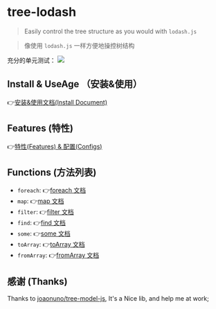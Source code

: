 # tree-lodash

> Easily control the tree structure as you would with `lodash.js`

> 像使用 `lodash.js` 一样方便地操控树结构

充分的单元测试：
![](https://pic.zhangshichun.top/pic/20230718-01.jpg)

## Install & UseAge （安装&使用）

👉[安装&使用文档(Install Document)](./docs/guide/README.md)

## Features (特性)

👉[特性(Features) & 配置(Configs)](./docs/guide/features.md)

## Functions (方法列表)

- `foreach`: 👉[foreach 文档](./docs/functions/foreach.md)
- `map`: 👉[map 文档](./docs/functions/map.md)
- `filter`: 👉[filter 文档](./docs/functions/filter.md)
- `find`: 👉[find 文档](./docs/functions/find.md)
- `some`: 👉[some 文档](./docs/functions/some.md)
- `toArray`: 👉[toArray 文档](./docs/functions/toArray.md)
- `fromArray`: 👉[fromArray 文档](./docs/functions/fromArray.md)

## 感谢 (Thanks)

Thanks to [joaonuno/tree-model-js](https://github.com/joaonuno/tree-model-js), It's a Nice lib, and help me at work;
